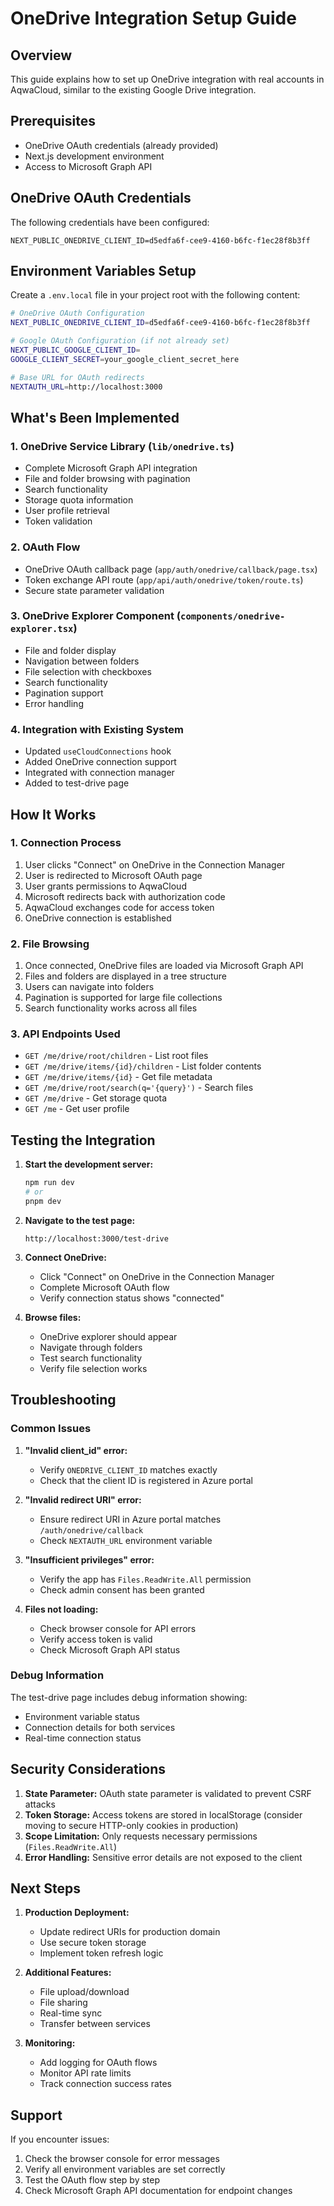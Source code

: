 # OneDrive Integration Setup Guide

## Overview
This guide explains how to set up OneDrive integration with real accounts in AqwaCloud, similar to the existing Google Drive integration.

## Prerequisites
- OneDrive OAuth credentials (already provided)
- Next.js development environment
- Access to Microsoft Graph API

## OneDrive OAuth Credentials
The following credentials have been configured:

```
NEXT_PUBLIC_ONEDRIVE_CLIENT_ID=d5edfa6f-cee9-4160-b6fc-f1ec28f8b3ff

```

## Environment Variables Setup

Create a `.env.local` file in your project root with the following content:

```bash
# OneDrive OAuth Configuration  
NEXT_PUBLIC_ONEDRIVE_CLIENT_ID=d5edfa6f-cee9-4160-b6fc-f1ec28f8b3ff

# Google OAuth Configuration (if not already set)
NEXT_PUBLIC_GOOGLE_CLIENT_ID=
GOOGLE_CLIENT_SECRET=your_google_client_secret_here

# Base URL for OAuth redirects
NEXTAUTH_URL=http://localhost:3000
```

## What's Been Implemented

### 1. OneDrive Service Library (`lib/onedrive.ts`)
- Complete Microsoft Graph API integration
- File and folder browsing with pagination
- Search functionality
- Storage quota information
- User profile retrieval
- Token validation

### 2. OAuth Flow
- OneDrive OAuth callback page (`app/auth/onedrive/callback/page.tsx`)
- Token exchange API route (`app/api/auth/onedrive/token/route.ts`)
- Secure state parameter validation

### 3. OneDrive Explorer Component (`components/onedrive-explorer.tsx`)
- File and folder display
- Navigation between folders
- File selection with checkboxes
- Search functionality
- Pagination support
- Error handling

### 4. Integration with Existing System
- Updated `useCloudConnections` hook
- Added OneDrive connection support
- Integrated with connection manager
- Added to test-drive page

## How It Works

### 1. Connection Process
1. User clicks "Connect" on OneDrive in the Connection Manager
2. User is redirected to Microsoft OAuth page
3. User grants permissions to AqwaCloud
4. Microsoft redirects back with authorization code
5. AqwaCloud exchanges code for access token
6. OneDrive connection is established

### 2. File Browsing
1. Once connected, OneDrive files are loaded via Microsoft Graph API
2. Files and folders are displayed in a tree structure
3. Users can navigate into folders
4. Pagination is supported for large file collections
5. Search functionality works across all files

### 3. API Endpoints Used
- `GET /me/drive/root/children` - List root files
- `GET /me/drive/items/{id}/children` - List folder contents
- `GET /me/drive/items/{id}` - Get file metadata
- `GET /me/drive/root/search(q='{query}')` - Search files
- `GET /me/drive` - Get storage quota
- `GET /me` - Get user profile

## Testing the Integration

1. **Start the development server:**
   ```bash
   npm run dev
   # or
   pnpm dev
   ```

2. **Navigate to the test page:**
   ```
   http://localhost:3000/test-drive
   ```

3. **Connect OneDrive:**
   - Click "Connect" on OneDrive in the Connection Manager
   - Complete Microsoft OAuth flow
   - Verify connection status shows "connected"

4. **Browse files:**
   - OneDrive explorer should appear
   - Navigate through folders
   - Test search functionality
   - Verify file selection works

## Troubleshooting

### Common Issues

1. **"Invalid client_id" error:**
   - Verify `ONEDRIVE_CLIENT_ID` matches exactly
   - Check that the client ID is registered in Azure portal

2. **"Invalid redirect URI" error:**
   - Ensure redirect URI in Azure portal matches `/auth/onedrive/callback`
   - Check `NEXTAUTH_URL` environment variable

3. **"Insufficient privileges" error:**
   - Verify the app has `Files.ReadWrite.All` permission
   - Check admin consent has been granted

4. **Files not loading:**
   - Check browser console for API errors
   - Verify access token is valid
   - Check Microsoft Graph API status

### Debug Information
The test-drive page includes debug information showing:
- Environment variable status
- Connection details for both services
- Real-time connection status

## Security Considerations

1. **State Parameter:** OAuth state parameter is validated to prevent CSRF attacks
2. **Token Storage:** Access tokens are stored in localStorage (consider moving to secure HTTP-only cookies in production)
3. **Scope Limitation:** Only requests necessary permissions (`Files.ReadWrite.All`)
4. **Error Handling:** Sensitive error details are not exposed to the client

## Next Steps

1. **Production Deployment:**
   - Update redirect URIs for production domain
   - Use secure token storage
   - Implement token refresh logic

2. **Additional Features:**
   - File upload/download
   - File sharing
   - Real-time sync
   - Transfer between services

3. **Monitoring:**
   - Add logging for OAuth flows
   - Monitor API rate limits
   - Track connection success rates

## Support

If you encounter issues:
1. Check the browser console for error messages
2. Verify all environment variables are set correctly
3. Test the OAuth flow step by step
4. Check Microsoft Graph API documentation for endpoint changes
